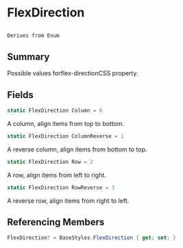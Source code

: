 # FlexDirection

## 
```c#
Derives from Enum
```

## Summary

Possible values forflex-directionCSS property.
## Fields

```c#
static FlexDirection Column = 0
```
A column, align items from top to bottom.
```c#
static FlexDirection ColumnReverse = 1
```
A reverse column, align items from bottom to top.
```c#
static FlexDirection Row = 2
```
A row, align items from left to right.
```c#
static FlexDirection RowReverse = 3
```
A reverse row, align items from right to left.
## Referencing Members

```c#
FlexDirection? = BaseStyles.FlexDirection { get; set; } 
```
